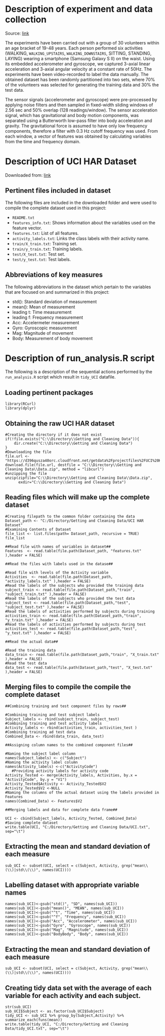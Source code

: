 Description of experiment and data collection
=============================================

Source:
[link](http://archive.ics.uci.edu/ml/datasets/Human+Activity+Recognition+Using+Smartphones)

The experiments have been carried out with a group of 30 volunteers
within an age bracket of 19-48 years. Each person performed six
activities (WALKING, `WALKING_UPSTAIRS`, `WALKING_DOWNSTAIRS`, SITTING,
STANDING, LAYING) wearing a smartphone (Samsung Galaxy S II) on the
waist. Using its embedded accelerometer and gyroscope, we captured
3-axial linear acceleration and 3-axial angular velocity at a constant
rate of 50Hz. The experiments have been video-recorded to label the data
manually. The obtained dataset has been randomly partitioned into two
sets, where 70% of the volunteers was selected for generating the
training data and 30% the test data.

The sensor signals (accelerometer and gyroscope) were pre-processed by
applying noise filters and then sampled in fixed-width sliding windows
of 2.56 sec and 50% overlap (128 readings/window). The sensor
acceleration signal, which has gravitational and body motion components,
was separated using a Butterworth low-pass filter into body acceleration
and gravity. The gravitational force is assumed to have only low
frequency components, therefore a filter with 0.3 Hz cutoff frequency
was used. From each window, a vector of features was obtained by
calculating variables from the time and frequency domain.

Description of UCI HAR Dataset
==============================

Downloaded from:
[link](https://d396qusza40orc.cloudfront.net/getdata%2Fprojectfiles%2FUCI%20HAR%20Dataset.zip)

Pertinent files included in dataset
-----------------------------------

The following files are included in the downloaded folder and were used
to compile the complete dataset used in this project:

-   `README.txt`
-   `features_info.txt`: Shows information about the variables used on
    the feature vector.
-   `features.txt`: List of all features.
-   `activity_labels.txt`: Links the class labels with their
    activity name.
-   `train/X_train.txt`: Training set.
-   `train/y_train.txt`: Training labels.
-   `test/X_test.txt`: Test set.
-   `test/y_test.txt`: Test labels.

Abbreviations of key measures
-----------------------------

The following abbreviations in the dataset which pertain to the
variables that are focused on and summarized in this project:

-   std(): Standard deviation of measurement
-   mean(): Mean of measurement
-   leading t: Time measurement
-   leading f: Frequency measurement
-   Acc: Accelermeter measurement
-   Gyro: Gyroscopic measurement
-   Mag: Magnitude of movement
-   Body: Measurement of body movement

Description of run\_analysis.R script
=====================================

The following is a description of the sequential actions performed by
the `run_analysis.R` script which result in `tidy_UCI` datafile.

Loading pertinent packages
--------------------------

    library(RCurl)
    library(dplyr)

Obtaining the raw UCI HAR dataset
---------------------------------

    #Creating the directory if it does not exist
    if(!file.exists("C:\\Directory\\Getting and Cleaning Data")){ 
        dir.create("C:\\Directory\\Getting and Cleaning Data")   
    }
    #Downloading the file
    file.url <- "https://d396qusza40orc.cloudfront.net/getdata%2Fprojectfiles%2FUCI%20HAR%20Dataset.zip"
    download.file(file.url, destfile = "C:\\Directory\\Getting and Cleaning Data\\Data.zip", method = "libcurl") 
    #unzipping the file
    unzip(zipfile="C:\\Directory\\Getting and Cleaning Data\\Data.zip",
          exdir="C:\\Directory\\Getting and Cleaning Data")

Reading files which will make up the complete dataset
-----------------------------------------------------

    #Creating filepath to the common folder containing the data
    Dataset_path <- "C:/Directory/Getting and Cleaning Data/UCI HAR Dataset"
    #Examining Contents of Dataset
    file_list <- list.files(path= Dataset_path, recursive = TRUE)
    file_list

    ##Read file with names of variables in dataset##
    Features  <- read.table(file.path(Dataset_path, "features.txt" ),header = FALSE)

    ##Read the files with labels used in the datase##

    #Read file with levels of the Activity variable
    Activities  <- read.table(file.path(Dataset_path, "activity_labels.txt" ),header = FALSE)
    #Read the labels of the subjects who provided the training data
    subject_train <- read.table(file.path(Dataset_path,"train", "subject_train.txt" ),header = FALSE)
    #Read the labels of the subjects who provided the test data
    subject_test <- read.table(file.path(Dataset_path,"test", "subject_test.txt" ),header = FALSE)
    #Read the labels of activities performed by subjects during training
    activities_train <- read.table(file.path(Dataset_path,"train", "y_train.txt" ),header = FALSE)
    #Read the labels of activities performed by subjects during test
    activities_test <- read.table(file.path(Dataset_path,"test", "y_test.txt" ),header = FALSE)

    ##Read the actual data##

    #Read the training data
    data_train <- read.table(file.path(Dataset_path,"train", "X_train.txt" ),header = FALSE)
    #Read the test data
    data_test <- read.table(file.path(Dataset_path,"test", "X_test.txt" ),header = FALSE)

Merging files to compile the compile the complete dataset
---------------------------------------------------------

    ##Combining training and test component files by rows##

    #Combining training and test subject labels
    Subject_labels <- rbind(subject_train, subject_test)
    #Combining training and test activity labels
    Activity_labels <- rbind(activities_train, activities_test )
    #Combining training ad test data
    Combined_Data <- rbind(data_train, data_test)

    ##Assigning column names to the combined component files##

    #Naming the subject label column
    names(Subject_labels) <- c("Subject")
    #Naming the activity label column
    names(Activity_labels) <-c("ActivityCode")
       #Providing activity labels for activity code
    Activity_Tested <- merge(Activity_labels, Activities, by.x = "ActivityCode", by.y = "V1")
    Activity_Tested$Activity <- Activity_Tested$V2
    Activity_Tested$V2 <-NULL
    #Naming the columns of the actual dataset using the labels provided in Features
    names(Combined_Data) <- Features$V2

    ##Merging labels and data for complete data frame##

    UCI <- cbind(Subject_labels, Activity_Tested, Combined_Data)
    #Saving complete dataset
    write.table(UCI, "C:/Directory/Getting and Cleaning Data/UCI.txt", sep="\t")

Extracting the mean and standard deviation of each measure
----------------------------------------------------------

    sub_UCI <- subset(UCI, select = c(Subject, Activity, grep("mean\\(\\)|std\\(\\)", names(UCI))))

Labelling dataset with appropriate variable names
-------------------------------------------------

    names(sub_UCI)<-gsub("std()", "SD", names(sub_UCI))
    names(sub_UCI)<-gsub("mean()", "MEAN", names(sub_UCI))
    names(sub_UCI)<-gsub("^t", "Time", names(sub_UCI))
    names(sub_UCI)<-gsub("^f", "Frequency", names(sub_UCI))
    names(sub_UCI)<-gsub("Acc", "Accelerometer", names(sub_UCI))
    names(sub_UCI)<-gsub("Gyro", "Gyroscope", names(sub_UCI))
    names(sub_UCI)<-gsub("Mag", "Magnitude", names(sub_UCI))
    names(sub_UCI)<-gsub("BodyBody", "Body", names(sub_UCI))

Extracting the mean and standard deviation of each measure
----------------------------------------------------------

    sub_UCI <- subset(UCI, select = c(Subject, Activity, grep("mean\\(\\)|std\\(\\)", names(UCI))))

Creating tidy data set with the average of each variable for each activity and each subject.
--------------------------------------------------------------------------------------------

    str(sub_UCI)
    sub_UCI$Subject <- as.factor(sub_UCI$Subject)
    tidy_UCI <- sub_UCI %>% group_by(Subject,Activity) %>% summarize_each(funs(mean))
    write.table(tidy_UCI, "C:/Directory/Getting and Cleaning Data/tidy_UCI.txt", sep="\t")
